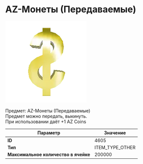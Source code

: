 # AZ-Монеты (Передаваемые)

![Item Image](../img/4605.webp?raw=true)

Предмет: AZ-Монеты (Передаваемые)<br>Предмет можно передать, выкинуть.<br>При использовании даёт +1 AZ Coins


| Параметр | Значение |
|----------|----------|
| **ID** | 4605 |
| **Тип** | ITEM_TYPE_OTHER |
| **Максимальное количество в ячейке** | 200000 |

